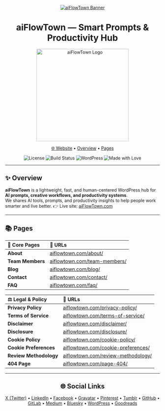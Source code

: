 <!-- README.md for aiFlowTown -->

<p align="center">
  <a href="https://aiflowtown.com">
    <img src="https://aiflowtown.com/wp-content/uploads/2025/10/project_aiflowtown_banner-1.webp" alt="aiFlowTown Banner">
  </a>
</p>

<h1 align="center">aiFlowTown — Smart Prompts &amp; Productivity Hub</h1>

<p align="center">
  <a href="https://aiflowtown.com">
    <img src="https://aiflowtown.com/wp-content/uploads/2025/10/aiflowtown_logo_v4.webp" alt="aiFlowTown Logo" width="300">
  </a>
</p>

<p align="center">
  <a href="https://aiflowtown.com">🌐 Website</a> •
  <a href="https://aiflowtown.com/about/">Overview</a> •
  <a href="https://aiflowtown.com/blog/">Pages</a>
</p>

<p align="center">
  <img alt="License" src="https://img.shields.io/badge/License-MIT-green">
  <img alt="Build Status" src="https://img.shields.io/badge/Status-Building-blue">
  <img alt="WordPress" src="https://img.shields.io/badge/WordPress-GeneratePress%20Free-21759B">
  <img alt="Made with Love" src="https://img.shields.io/badge/Made%20with-❤️-ff69b4">
</p>

---

## ✨ Overview
**aiFlowTown** is a lightweight, fast, and human-centered WordPress hub for **AI prompts, creative workflows, and productivity systems**.  
We shares AI tools, prompts, and productivity insights to help people work smarter and live better.
👉 Live site: [aiFlowTown.com](https://aiflowtown.com)

---

## 📚 Pages

<p align="center">

| 🧭 Core Pages | 🔗 URLs |
|:--------------|:--------------------------------|
| **About** | [aiflowtown.com/about/](https://aiflowtown.com/about/) |
| **Team Members** | [aiflowtown.com/team-members/](https://aiflowtown.com/team-members/) |
| **Blog** | [aiflowtown.com/blog/](https://aiflowtown.com/blog/) |
| **Contact** | [aiflowtown.com/contact/](https://aiflowtown.com/contact/) |
| **FAQ** | [aiflowtown.com/faq/](https://aiflowtown.com/faq/) |

| ⚖️ Legal & Policy | 🔗 URLs |
|:-------------------|:--------------------------------|
| **Privacy Policy** | [aiflowtown.com/privacy-policy/](https://aiflowtown.com/privacy-policy/) |
| **Terms of Service** | [aiflowtown.com/terms-of-service/](https://aiflowtown.com/terms-of-service/) |
| **Disclaimer** | [aiflowtown.com/disclaimer/](https://aiflowtown.com/disclaimer/) |
| **Disclosure** | [aiflowtown.com/disclosure/](https://aiflowtown.com/disclosure/) |
| **Cookie Policy** | [aiflowtown.com/cookie-policy/](https://aiflowtown.com/cookie-policy/) |
| **Cookie Preferences** | [aiflowtown.com/cookie-preferences/](https://aiflowtown.com/cookie-preferences/) |
| **Review Methodology** | [aiflowtown.com/review-methodology/](https://aiflowtown.com/review-methodology/) |
| **404 Page** | [aiflowtown.com/page-404/](https://aiflowtown.com/page-404/) |

</p>

---

<h2 align="center">🌐 Social Links</h2>

<p align="center">
  <a href="https://x.com/aiflowtown">X (Twitter)</a> •
  <a href="https://www.linkedin.com/company/aiflowtown/">LinkedIn</a> •
  <a href="https://www.facebook.com/aiflowtown">Facebook</a> •
  <a href="https://gravatar.com/aiflowtown">Gravatar</a> •
  <a href="https://pinterest.com/aiFlowTown">Pinterest</a> •
  <a href="https://www.tumblr.com/aiflowtown">Tumblr</a> •
  <a href="https://github.com/aiflowtown">GitHub</a> •
  <a href="https://gitlab.com/aiflowtown">GitLab</a> •
  <a href="https://medium.com/@aiflowtown">Medium</a> •
  <a href="https://bsky.app/profile/aiflowtown.bsky.social">Bluesky</a> •
  <a href="https://aiflowtown.wordpress.com/">WordPress</a> •
  <a href="https://goodreads.com/aiflowtown">Goodreads</a>
</p>
